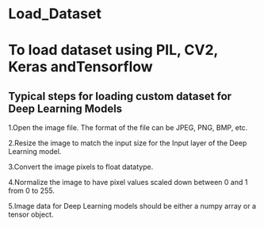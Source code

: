 # Load_Dataset
# To load dataset using PIL, CV2, Keras andTensorflow
## Typical steps for loading custom dataset for Deep Learning Models
1.Open the image file. The format of the file can be JPEG, PNG, BMP, etc.

2.Resize the image to match the input size for the Input layer of the Deep Learning model.

3.Convert the image pixels to float datatype.

4.Normalize the image to have pixel values scaled down between 0 and 1 from 0 to 255.

5.Image data for Deep Learning models should be either a numpy array or a tensor object.
